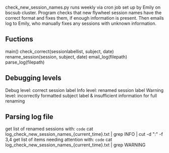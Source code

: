 check_new_session_names.py runs weekly via cron job set up by Emily on bscsub cluster. Program checks that new flywheel session names have the correct format and fixes them, if enough information is present. Then emails log to Emily, who manually fixes any sessions with unknown information.

## Fuctions
main()
    check_correct(sessionlabellist, subject, date)
    rename_session(session, subject, date)
email_log(filepath)
parse_log(filepath)

## Debugging levels
Debug level: correct session label
Info level: renamed session label
Warning level: incorrectly formatted subject label & insufficient information for full renaming

## Parsing log file
get list of renamed sessions with:
`code` cat log_check_new_session_names_{current_time}.txt | grep INFO | cut -d ":" -f 3,4
get list of items needing attention with:
`code` cat log_check_new_session_names_{current_time}.txt | grep WARNING
